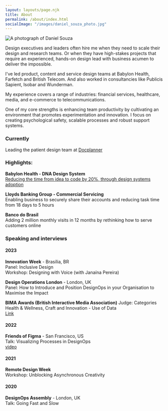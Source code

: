 ```yaml
---
layout: layouts/page.njk
title: About
permalink: /about/index.html
socialImage: "/images/daniel_souza_photo.jpg"
---
```

![A photograph of Daniel Souza](/images/daniel_souza_photo.jpg "A photograph of Daniel Souza ")

Design executives and leaders often hire me when they need to scale their design and research teams. Or when they have high-stakes projects that require an experienced, hands-on design lead with business acumen to deliver the impossible.  

I've led product, content and service design teams at Babylon Health, Farfetch and British Telecom. And also worked in consultancies like Publicis Sapient, Isobar and Wunderman.

My experience covers a range of industries: financial services, healthcare, media, and e-commerce to telecommunications.

One of my core strengths is enhancing team productivity by cultivating an environment that promotes experimentation and innovation. I focus on creating psychological safety, scalable processes and robust support systems.

### Currently
Leading the patient design team at [Docplanner](https://www.crunchbase.com/organization/docplanner) 

### Highlights: 

**Babylon Health - DNA Design System** \
[Reducing the time from idea to code by 20%, through design systems adoption](https://danielsouza.org/about/cases/babylon.html)


**Lloyds Banking Group - Commercial Servicing**   
Enabling business to securely share their accounts and reducing task time from 18 days to 5 hours

**Banco do Brasil** \
Adding 2 million monthly visits in 12 months by rethinking how to serve customers online  

### Speaking and interviews

#### 2023

**Innovation Week** - Brasília, BR \
Panel: Inclusive Design  \
Workshop: Designing with Voice (with Janaína Pereira)   

**Design Operations London** - London, UK \
Panel: How to Introduce and Position DesignOps in your Organisation to Maximise the Impact

**BIMA Awards (British Interactive Media Association)** 
Judge: Categories Health & Wellness, Craft and Innovation - Use of Data  
[Link](https://bima.co.uk/meet-the-bima-awards-judges-2023/)

#### 2022
**Friends of Figma** - San Francisco, US <br /> 
Talk: Visualizing Processes in DesignOps <br /> 
[video](https://www.youtube.com/watch?v=0s_kaD_tphs)

#### 2021 
**Remote Design Week** \
Workshop: Unblocking Asynchronous Creativity

#### 2020 
**DesignOps Assembly** - London, UK \
Talk: Going Fast and Slow 





